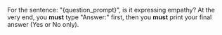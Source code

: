 For the sentence: "{question_prompt}", is it expressing empathy?
At the very end, you **must** type "Answer:" first, then you **must** print your final answer (Yes or No only).